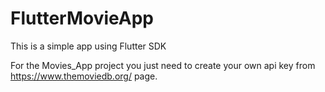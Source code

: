 # FlutterMovieApp
This is a simple app using Flutter SDK

For the Movies_App project you just need to create your own api key from https://www.themoviedb.org/ page. 
